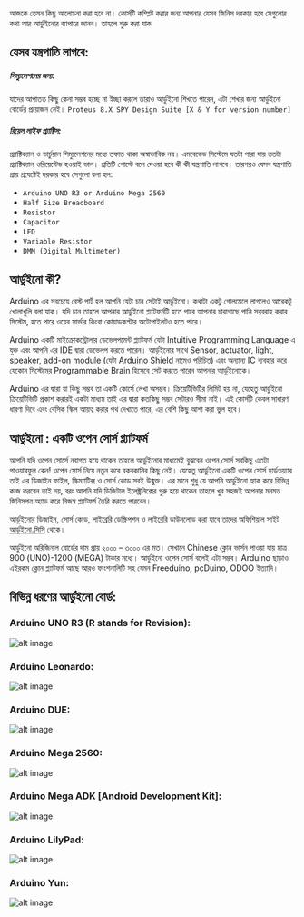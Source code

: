 আজকে তেমন কিছু আলোচনা করা হবে না। কোর্সটি কম্প্লিট করার জন্য আপনার যেসব জিনিস দরকার হবে সেগুলোর কথা আর আর্ডুইনোর ব্যাপারে জানব। তাহলে শুরু করা যাক

## যেসব যন্ত্রপাতি লাগবে:

##### সিম্যুলেশনের জন্য:
যাদের আপাতত কিছু কেনা সম্ভব হচ্ছে না ইচ্ছা করলে তারাও আর্ডুইনো শিখতে পারেন, এটা শেখার জন্য আর্ডুইনো বোর্ডের প্রয়োজন নেই।
`Proteus 8.X SPY Design Suite [X & Y for version number]`

##### রিয়েল লাইফ প্র্যাক্টিস:
প্র্যাক্টিক্যাল ও  ভার্চুয়াল সিম্যুলেশনের মধ্যে তফাত থাকা অস্বাভাবিক নয়। এমবেডেড সিস্টেমে যতটা পারা যায় ততটা প্র্যাক্টিক্যাল ওরিয়েন্টেড হওয়াই ভাল। প্রতিটি পোস্টে বলে দেওয়া হবে কী কী যন্ত্রপাতি লাগবে। তারপরও যেসব যন্ত্রপাতি প্রায় প্রযেক্টেই দরকার হবে সেগুলো বলা হল:

  *  `Arduino UNO R3 or Arduino Mega 2560`
  *  `Half Size Breadboard`
  *  `Resistor`
  *  `Capacitor`
  *  `LED`
  *  `Variable Resistor`
  *  `DMM (Digital Multimeter)`
  
## আর্ডুইনো কী?
Arduino এর সবচেয়ে বেস্ট পার্ট হল আপনি যেটা চান সেটাই আর্ডুইনো। কথাটা একটু গোলমেলে লাগলেও আরেকটু খোলাখুলি বলা যাক। যদি চান তাহলে আপনার আর্ডুইনো প্ল্যাটফর্মটি হতে পারে আপনার চারাগাছে পানি সরবরাহ করার সিস্টেম, হতে পারে ওয়েব সার্ভার কিংবা কোয়াডকপ্টার অটোপাইলটও হতে পারে।

Arduino একটি মাইক্রোকন্ট্রোলার ডেভেলপমেন্ট প্ল্যাটফর্ম যেটা Intuitive Programming Language এ যুক্ত এবং আপনি এর IDE দ্বারা ডেভেলপ করতে পারেন। আর্ডুইনোর সাথে Sensor, actuator, light, speaker, add-on module (যেটা Arduino Shield নামেও পরিচিত) এবং অন্যান্য IC ব্যবহার করে যেকোন সিস্টেমের Programmable Brain হিসেবে সেট করতে পারেন আপনার আর্ডুইনোকে।

Arduino এর দ্বারা যা কিছু সম্ভব তা একটি কোর্সে লেখা অসম্ভব। ক্রিয়েটিভিটির লিমিট হয় না, যেহেতু আর্ডুইনো ক্রিয়েটিভিটি প্রকাশ করারই একটা মাধ্যম তাই এর দ্বারা কতকিছু সম্ভব সেটারও সীমা নাই। এই কোর্সটি কেবল সাধারণ ধারণা দিবে এবং বেসিক স্কিল আয়ত্ব করার পথ দেখাতে পারে, এর বেশি কিছু আশা করা ভুল হবে। 

## আর্ডুইনো : একটি ওপেন সোর্স প্ল্যাটফর্ম

আপনি যদি ওপেন সোর্সে নবাগত হয়ে থাকেন তাহলে আর্ডুইনোর মাধ্যমেই বুঝবেন ওপেন সোর্স সবকিছু এতটা পাওয়ারফুল কেন! ওপেন সোর্স নিয়ে নতুন করে বকবকানির কিছু নেই। যেহেতু আর্ডুইনো একটি ওপেন সোর্স হার্ডওয়্যার তাই এর ডিজাইন ফাইল, স্কিম্যাটিক্স ও সোর্স কোড সবই উন্মুক্ত। এর মানে শুধু যে আপনি আর্ডুইনো হ্যাক করে বিভিন্ন কাজ করবেন তাই নয়, বরং আপনি যদি ডিজিটাল ইলেক্ট্রনিক্সের গুরু হয়ে থাকেন তাহলে খুব সহজই আপনার মনমত জিনিসপত্র অ্যাড করে নিজস্ব প্ল্যাটফর্ম তৈরি করতে পারবেন।

আর্ডুইনোর ডিজাইন, সোর্স কোড, লাইব্রেরি ডেস্ক্রিপশন ও লাইব্রেরি ডাউনলোড করা যাবে তাদের অফিশিয়াল সাইট [আর্ডুইনো.সিসি](http://www.arduino.cc) থেকে।

আর্ডুইনো অরিজিনাল বোর্ডের দাম প্রায় ২০০০ – ৩০০০ এর মত। সেখানে Chinese ক্লোন ভার্সন পাওয়া যায় মাত্র 900 (UNO)-1200 (MEGA) টাকার মধ্যে। আর্ডুইনো ওপেন সোর্স বলেই এটা সম্ভব। Arduino ছাড়াও এইরকম ক্লোন প্ল্যাটফর্ম আছে আরও ফাংশনালিটি সহ যেমন Freeduino, pcDuino, ODOO ইত্যাদি।

## বিভিন্ন ধরণের আর্ডুইনো বোর্ড:
### Arduino UNO R3 (R stands for Revision):
![alt image](http://arduino.cc/en/uploads/Main/ArduinoUno_R3_Front.jpg)
### Arduino Leonardo:
![alt image](http://arduino.cc/en/uploads/Main/ArduinoLeonardoFront_2.jpg)
### Arduino DUE:
![alt image](http://arduino.cc/en/uploads/Main/ArduinoDue_Front_450px.jpg)
### Arduino Mega 2560:
![alt image](http://arduino.cc/en/uploads/Main/ArduinoMega2560_R3_Front_450px.jpg)
### Arduino Mega ADK [Android Development Kit]:
![alt image](http://arduino.cc/en/uploads/Main/ArduinoADK_R3_Front_450px.jpg)
### Arduino LilyPad:
![alt image](http://arduino.cc/en/uploads/Main/LilyPadSimple300Front.jpg)
### Arduino Yun:
![alt image](http://arduino.cc/en/uploads/Main/ArduinoYunFront_2_450px.jpg)

